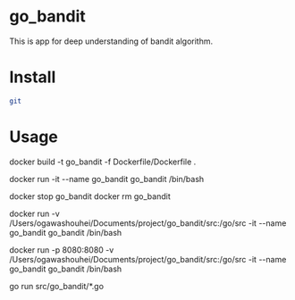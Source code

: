 # go_bandit

This is app for deep understanding of bandit algorithm.


# Install

```bash
git
```

# Usage





docker build -t go_bandit -f Dockerfile/Dockerfile .

docker run -it --name go_bandit go_bandit /bin/bash

docker stop go_bandit
docker rm go_bandit

docker run -v /Users/ogawashouhei/Documents/project/go_bandit/src:/go/src -it --name go_bandit go_bandit /bin/bash

docker run -p 8080:8080 -v /Users/ogawashouhei/Documents/project/go_bandit/src:/go/src -it --name go_bandit go_bandit /bin/bash

go run src/go_bandit/*.go